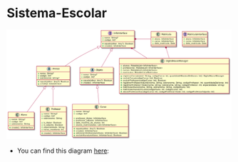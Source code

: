 # Sistema-Escolar
<img src="https://raw.githubusercontent.com/giovani-dev/Sistema-Escolar/master/docs/diagrama_classes.png?token=APN6NI2BTSXZZ5WOBOGTEQTBHQ33S">


- You can find this diagram [here](http://www.plantuml.com/plantuml/uml/jLLHJzim47xth_1Zki4VY11LHYU1j0gaiUVgcbo3KMA3VP6O6FzzZfCuYPEgOOo-K7ndVtVVVTzLI49zW1JvZJoe6__VA-FsyvLBLMBCVv8MCb-tPwdAHAvYUuFMh3t3vmeA4obwG1tpHFvUhsB-JQa2GNRND09Xj8h7KEoDCTWRqf0IlqDZ57ZqroxmDbl883ogQH8rQgzn_CBokeSenrj82p269qKbrNBocgD9TQS96m_hui_vUKiTQnbqHwwQ0Rkt-qSazL5sFuUvgqeRzMxPFMbrg1lMEn9K5Q33zyCqo1uhIMe-xPaot9Nm8ahOsMzGqsSSO9lGdDWKMrXguR8w_4COkXWzT_aVND42PY8LIeB-LRfXHbNpDyYUl8elQL49lV3ElA0QjR1MDEx83QcRs5r7wiVrtWQ4wSSuxiT6_EI2JiqJfW8AaK4M6kX1QR3JKbAGqWAQIPusrz12lad6XATdsyr_kYzXXkaEiIPlFfG1GQ-gc6ziQRqrFDodecn4BWYAQrKPt8A47FKOpqfzMn7i2vnJV60qN9BjQbsIw8iEaZqptd4QSr7l7Esa6WrLTjPgyQfZYCwuzQSa9vsji_q6azxqLXipf8mTri243n_perVJwHk-4NydQGmGz3GnKzUclpTfTOFNjJ4QtADmzuqJ_nLkrfUhS9xjXbg8uTSO7NdeUpcSHvy-7VtAArkbWwRHH5EH10tUzxyqqs3I_xvO36kkthnVx3gPqzDuzIxDwhS2Oty1):
